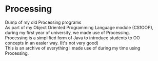 # Processing
Dump of my old Processing programs
<br>
As part of my Object Oriented Programming Language module (CS1OOP), during my first year of university, we made use of Processing.
<br>
Processing is a simplified form of Java to introduce students to OO concepts in an easier way. (It's not very good)
<br>
This is an archive of everything I made use of during my time using Processing.
